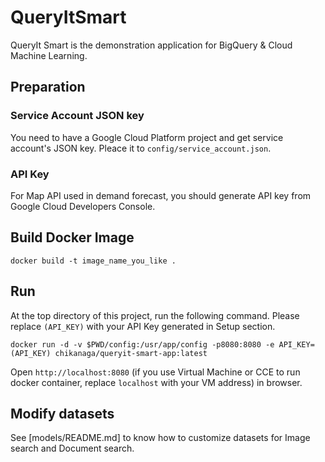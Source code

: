 # QueryItSmart

QueryIt Smart is the demonstration application for BigQuery & Cloud Machine Learning.

## Preparation

### Service Account JSON key
You need to have a Google Cloud Platform project and get service account's JSON key.
Pleace it to `config/service_account.json`.

### API Key

For Map API used in demand forecast, you should generate API key from Google Cloud Developers Console.

## Build Docker Image

```
docker build -t image_name_you_like .
```

## Run

At the top directory of this project, run the following command.
Please replace `(API_KEY)` with your API Key generated in Setup section.

```
docker run -d -v $PWD/config:/usr/app/config -p8080:8080 -e API_KEY=(API_KEY) chikanaga/queryit-smart-app:latest
```

Open `http://localhost:8080` (if you use Virtual Machine or CCE to run docker container, replace `localhost` with your VM address) in browser.

## Modify datasets

See [models/README.md] to know how to customize datasets for Image search and Document search.
